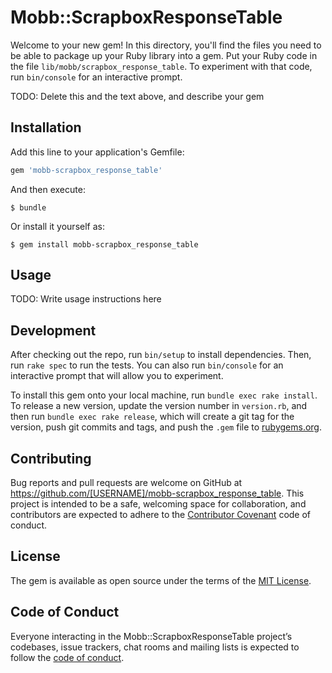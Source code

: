 # Mobb::ScrapboxResponseTable

Welcome to your new gem! In this directory, you'll find the files you need to be able to package up your Ruby library into a gem. Put your Ruby code in the file `lib/mobb/scrapbox_response_table`. To experiment with that code, run `bin/console` for an interactive prompt.

TODO: Delete this and the text above, and describe your gem

## Installation

Add this line to your application's Gemfile:

```ruby
gem 'mobb-scrapbox_response_table'
```

And then execute:

    $ bundle

Or install it yourself as:

    $ gem install mobb-scrapbox_response_table

## Usage

TODO: Write usage instructions here

## Development

After checking out the repo, run `bin/setup` to install dependencies. Then, run `rake spec` to run the tests. You can also run `bin/console` for an interactive prompt that will allow you to experiment.

To install this gem onto your local machine, run `bundle exec rake install`. To release a new version, update the version number in `version.rb`, and then run `bundle exec rake release`, which will create a git tag for the version, push git commits and tags, and push the `.gem` file to [rubygems.org](https://rubygems.org).

## Contributing

Bug reports and pull requests are welcome on GitHub at https://github.com/[USERNAME]/mobb-scrapbox_response_table. This project is intended to be a safe, welcoming space for collaboration, and contributors are expected to adhere to the [Contributor Covenant](http://contributor-covenant.org) code of conduct.

## License

The gem is available as open source under the terms of the [MIT License](https://opensource.org/licenses/MIT).

## Code of Conduct

Everyone interacting in the Mobb::ScrapboxResponseTable project’s codebases, issue trackers, chat rooms and mailing lists is expected to follow the [code of conduct](https://github.com/[USERNAME]/mobb-scrapbox_response_table/blob/master/CODE_OF_CONDUCT.md).
